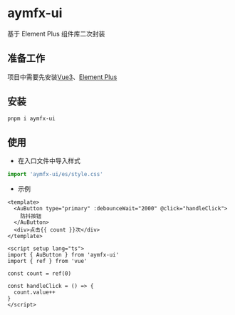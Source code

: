 # aymfx-ui

基于 Element Plus 组件库二次封装

## 准备工作

项目中需要先安装[Vue3](https://cn.vuejs.org/)、[Element Plus](https://element-plus.org/zh-CN/guide/design.html)

## 安装

```bash
pnpm i aymfx-ui
```

## 使用

- 在入口文件中导入样式

```js
import 'aymfx-ui/es/style.css'
```

- 示例

```vue
<template>
  <AuButton type="primary" :debounceWait="2000" @click="handleClick">
    防抖按钮
  </AuButton>
  <div>点击{{ count }}次</div>
</template>

<script setup lang="ts">
import { AuButton } from 'aymfx-ui'
import { ref } from 'vue'

const count = ref(0)

const handleClick = () => {
  count.value++
}
</script>
```
